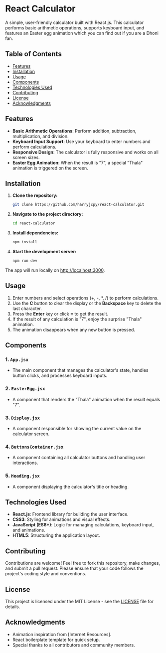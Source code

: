 # React Calculator

A simple, user-friendly calculator built with React.js. This calculator performs basic arithmetic operations, supports keyboard input, and features an Easter egg animation which you can find out if you are a Dhoni fan.

## Table of Contents
- [Features](#features)
- [Installation](#installation)
- [Usage](#usage)
- [Components](#components)
- [Technologies Used](#technologies-used)
- [Contributing](#contributing)
- [License](#license)
- [Acknowledgments](#acknowledgments)

## Features
- **Basic Arithmetic Operations**: Perform addition, subtraction, multiplication, and division.
- **Keyboard Input Support**: Use your keyboard to enter numbers and perform calculations.
- **Responsive Design**: The calculator is fully responsive and works on all screen sizes.
- **Easter Egg Animation**: When the result is "7", a special "Thala" animation is triggered on the screen.

## Installation

1. **Clone the repository:**
    ```bash
    git clone https://github.com/harryjcpy/react-calculator.git
    ```
   
2. **Navigate to the project directory:**
    ```bash
    cd react-calculator
    ```
   
3. **Install dependencies:**
    ```bash
    npm install
    ```

4. **Start the development server:**
    ```bash
    npm run dev
    ```
   
The app will run locally on [http://localhost:3000](http://localhost:3000).

## Usage

1. Enter numbers and select operations (+, -, *, /) to perform calculations.
2. Use the **C** button to clear the display or the **Backspace** key to delete the last character.
3. Press the **Enter** key or click **=** to get the result.
4. If the result of any calculation is "7", enjoy the surprise "Thala" animation.
5. The animation disappears when any new button is pressed.

## Components

### 1. `App.jsx`
- The main component that manages the calculator's state, handles button clicks, and processes keyboard inputs.

### 2. `EasterEgg.jsx`
- A component that renders the "Thala" animation when the result equals "7".

### 3. `Display.jsx`
- A component responsible for showing the current value on the calculator screen.

### 4. `ButtonsContainer.jsx`
- A component containing all calculator buttons and handling user interactions.

### 5. `Heading.jsx`
- A component displaying the calculator's title or heading.

## Technologies Used
- **React.js**: Frontend library for building the user interface.
- **CSS3**: Styling for animations and visual effects.
- **JavaScript (ES6+)**: Logic for managing calculations, keyboard input, and animations.
- **HTML5**: Structuring the application layout.

## Contributing

Contributions are welcome! Feel free to fork this repository, make changes, and submit a pull request. Please ensure that your code follows the project's coding style and conventions.

## License

This project is licensed under the MIT License - see the [LICENSE](LICENSE) file for details.

## Acknowledgments

- Animation inspiration from [Internet Resources].
- React boilerplate template for quick setup.
- Special thanks to all contributors and community members.
